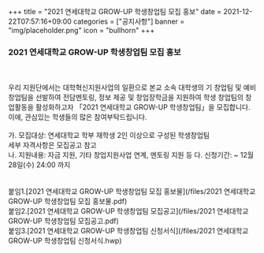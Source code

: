 +++
title = "2021 연세대학교 GROW-UP 학생창업팀 모집 홍보"
date = 2021-12-22T07:57:16+09:00
categories = ["공지사항"]
banner = "img/placeholder.png"
icon = "bullhorn"
+++
<!--more-->
### 2021 연세대학교 GROW-UP 학생창업팀 모집 홍보
<br>
<br>
 우리 지원단에서는 대학혁신지원사업의 일환으로 본교 소속 대학생의 기 창업팀 및 예비창업팀을 선발하여 전담멘토링, 정보 제공 및 창업장학금을 지원하여 학생 창업팀의 창업활동을 활성화하고자 「2021 연세대학교 GROW-UP 학생창업팀」을 모집합니다. 이에, 관심있는 학생들의 많은 참여부탁드립니다. <br>
 <br>
 가. 모집대상: 연세대학교 학부 재학생 2인 이상으로 구성된 학생창업팀 <br>
     세부 자격사항은 모집공고 참고<br>
 나. 지원내용: 자금 지원, 기타 창업지원사업 연계, 멘토링 지원 등
 다. 신청기간: ~ 12월 28일(수) 24:00 까지<br>
<br>
<br>
붙임1.[2021 연세대학교 GROW-UP 학생창업팀 모집 홍보물](/files/2021 연세대학교 GROW-UP 학생창업팀 모집 홍보물.pdf)<br>
붙임2.[2021 연세대학교 GROW-UP 학생창업팀 모집공고](/files/2021 연세대학교 GROW-UP 학생창업팀 모집공고.pdf)<br>
붙임3.[2021 연세대학교 GROW-UP 학생창업팀 신청서식](/files/2021 연세대학교 GROW-UP 학생창업팀 신청서식.hwp)<br>
